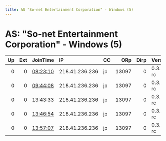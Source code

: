 ```yaml
---
title: AS "So-net Entertainment Corporation" - Windows (5)
---
```


# AS: "So-net Entertainment Corporation" - Windows (5)

|   Up |   Ext | JoinTime                                                                                            | IP             | CC   |   ORp |   Dirp | Version    | Contact   | Nickname   |   eFamMembers |
|-----:|------:|:----------------------------------------------------------------------------------------------------|:---------------|:-----|------:|-------:|:-----------|:----------|:-----------|--------------:|
|    0 |     0 | [08:23:10](https://metrics.torproject.org/rs.html#details/167A7C3D993BF33CDA3A3D68080385841CB7F9D8) | 218.41.236.236 | jp   | 13097 |      0 | 0.3.3.5-rc | None      | default    |             1 |
|    0 |     0 | [09:44:08](https://metrics.torproject.org/rs.html#details/0E4FF1C5F65D11D24E2E8F810A4AA912F5C60FB4) | 218.41.236.236 | jp   | 13097 |      0 | 0.3.3.5-rc | None      | default    |             1 |
|    0 |     0 | [13:43:33](https://metrics.torproject.org/rs.html#details/649A5382491EF1B8E97DFE724BE152099D8607CA) | 218.41.236.236 | jp   | 13097 |      0 | 0.3.3.5-rc | None      | default    |             1 |
|    0 |     0 | [13:46:54](https://metrics.torproject.org/rs.html#details/0D8C376FA4F797FE2088C77D6A4FE3E1976A6950) | 218.41.236.236 | jp   | 13097 |      0 | 0.3.3.5-rc | None      | default    |             1 |
|    0 |     0 | [13:57:07](https://metrics.torproject.org/rs.html#details/B30FF9A530CC2B5AAC1E3434FC7E6B7A5D5A776B) | 218.41.236.236 | jp   | 13097 |      0 | 0.3.3.5-rc | None      | default    |             1 |
